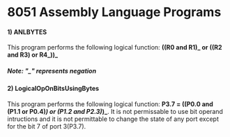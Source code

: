 # 8051 Assembly Language Programs
#### 1) ANLBYTES
This program performs the following logical function: **((R0 and R1)_ or ((R2 and R3) or R4_))_**
##### Note: "_" represents negation
#### 2) LogicalOpOnBitsUsingBytes
This program performs the following logical function: **P3.7 = ((P0.0 and (P1.1 or P0.4)_) or (P1.2 and P2.3)_)_**. It is not permissable to use bit operand intructions and it is not permittable to change the state of any port except for the bit 7 of port 3(P3.7).
